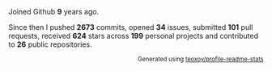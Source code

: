 Joined Github **9** years ago.

Since then I pushed **2673** commits, opened **34** issues, submitted **101** pull requests, received **624** stars across **199** personal projects and contributed to **26** public repositories.

<p align="right"><sub>Generated using <a href="https://github.com/marketplace/actions/profile-readme-stats">teoxoy/profile-readme-stats</a></sub></p>
